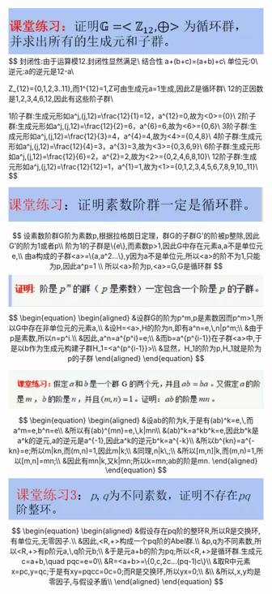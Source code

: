 ![image-20200512121722573](assets/image-20200512121722573.png)
$$
封闭性:由于运算模12.封闭性显然满足\\
结合性 a+(b+c)=(a+b)+c\\
单位元:0\\
逆元:a的逆元是12-a\\
 
Z_{12}=\{0,1,2,3..11\},而1^{12}=1,Z可由生成元a=1生成,因此Z是循环群\\
12的正因数是1,2,3,4,6,12,因此有这些阶子群\\

1阶子群:生成元形如a^j,(j,12)=\frac{12}{1}=12，a^{12}=0,故为<0>=\{0\}\\
2阶子群:生成元形如a^j,(j,12)=\frac{12}{2}=6，a^{6}=6,故为<6>=\{0,6\}\\
3阶子群:生成元形如a^j,(j,12)=\frac{12}{3}=4，a^{4}=4,故为<4>=\{0,4,8\}\\
4阶子群:生成元形如a^j,(j,12)=\frac{12}{4}=3，a^{3}=3,故为<3>=\{0,3,6,9\}\\
6阶子群:生成元形如a^j,(j,12)=\frac{12}{6}=2，a^{2}=2,故为<2>=\{0,2,4,6,8,10\}\\
12阶子群:生成元形如a^j,(j,12)=\frac{12}{12}=1，a^{1}=1,故为<1>=\{0,1,2,3,4,5,6,7,8,9,10,,11\}\\
$$

![image-20200512130325924](assets/image-20200512130325924.png)


$$
设素数阶群G阶为素数p,根据拉格朗日定理，群G的子群G'的阶被p整除,因此G’的阶为1或者p\\
阶为1的子群是\{e\},而素数p>1,因此G中存在元素a,a不是单位元e,\\
由a构成的子群<a>=\{a,a^2...\},y因为a不是单位元,所以<a>的阶不为1,只能为p,因此a^p=1  \\
所以<a>阶为p,<a>=G,G是循环群
$$
![image-20200512131159675](assets/image-20200512131159675.png)
$$
\begin{equation}
\begin{aligned}
&设群G的阶为p^m,p是素数因而p^m>1,所以G中存在非单位元的元素a,\\
&设H=<a>,H的阶为n,即有a^n=e,\,n|p^m;\\
&由于p是素数,所以n=p^i.\\
&因此,a^n=a^{p^i}=e;\\
&而b=a^{p^{i-1}}在子群<a>中,于是以b作为生成元构建子群H_1=<a^{p^{i-1}}>\\
&显然，H_1的阶为p,H_1就是阶为p的子群
\end{aligned}
\end{equation}
$$

![image-20200512174448519](assets/image-20200512174448519.png)
$$
\begin{equation}
\begin{aligned}
&设ab的阶为k,于是有(ab)^k=e,\,而a^m=e,b^n=e\\
&所以有(ab)^{mn}=e,\,k|mn\\
&(ab)^k=a^kb^k=e,因此b^k是a^k的逆元,a的逆元是a^{-1},因此a^k的逆元b^k=a^{-k}\\
&所以b^{kn}=a^{-kn}=e;所以m|kn,而(m,n)=1,因此m|k;\\
&同理,n|k\,;\\
&所以[m,n]|k,而(m,n)=1,所以[m,n]=mn;\\
&因此有mn|k,又k|mn;所以k=mn;ab的阶是mn.
\end{aligned}
\end{equation}
$$
![image-20200512181040193](assets/image-20200512181040193.png)
$$
\begin{equation}
\begin{aligned}
&假设存在pq阶的整环R,所以R是交换环,有单位元,无零因子.\\
&因此,<R,+>构成一个pq阶的Abel群.\\
&p,q为不同素数,所以<R,+>有p阶元a,\,q阶元b;\\
&于是元a+b的阶为pq;所以<R,+>是循环群.生成元c=a+b,\quad pqc=e=0\\
&R=<a+b>=\{0,c,2c...(pq-1)c\}\\
&取R中元素x=pc,y=qc;于是有xy=pqcc=0c=0;而R是交换环,所以yx=0;\\
&\\
&所以,x,y均是零因子,与假设矛盾\\
\end{aligned}
\end{equation}
$$
